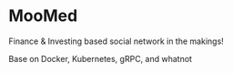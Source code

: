 # MooMed

Finance & Investing based social network in the makings!

Base on Docker, Kubernetes, gRPC, and whatnot
